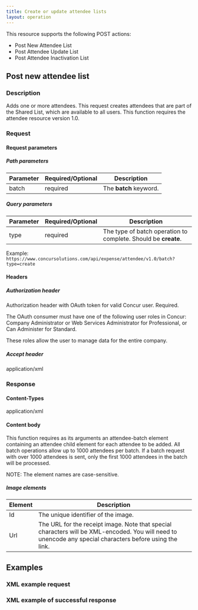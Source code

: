 ```yaml
--- 
title: Create or update attendee lists 
layout: operation 
--- 
```




This resource supports the following POST actions:

* Post New Attendee List 
* Post Attendee Update List
* Post Attendee Inactivation List 
 
## Post new attendee list

### Description 
Adds one or more attendees. This request creates attendees that are part of the Shared List, which are available to all users. This function requires the attendee resource version 1.0.

### Request 

#### Request parameters 

##### Path parameters 

| Parameter | Required/Optional | Description | 
|-----------|-----------|---------------------| 
| batch | required | The **batch** keyword. | 

##### Query parameters 

| Parameter | Required/Optional | Description | 
|-----------|-----------|---------------------| 
| type | required | The type of batch operation to complete. Should be **create**. |

Example: `https://www.concursolutions.com/api/expense/attendee/v1.0/batch?type=create` 

#### Headers 

##### Authorization header 

Authorization header with OAuth token for valid Concur user. Required.

The OAuth consumer must have one of the following user roles in Concur: Company Administrator or Web Services Administrator for Professional, or Can Administer for Standard.

These roles allow the user to manage data for the entire company.

##### Accept header 
application/xml 

### Response 

#### Content-Types 
application/xml 

#### Content body 
This function requires as its arguments an attendee-batch element containing an attendee child element for each attendee to be added. All batch operations allow up to 1000 attendees per batch. If a batch request with over 1000 attendees is sent, only the first 1000 attendees in the batch will be processed.

NOTE: The element names are case-sensitive.

##### Image elements 

| Element |  Description | 
|-----------|---------------------| 
| Id | The unique identifier of the image. | 
| Url | The URL for the receipt image. Note that special characters will be XML-encoded. You will need to unencode any special characters before using the link.| 

## Examples 

### XML example request 



### XML example of successful response 


